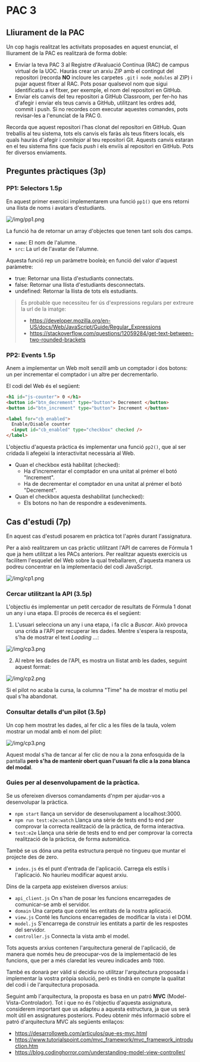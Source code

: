 # PAC 3

## Lliurament de la PAC

Un cop hagis realitzat les activitats proposades en aquest enunciat, el lliurament de la PAC es realitzarà de forma doble:

- Enviar la teva PAC 3 al Registre d'Avaluació Contínua (RAC) de campus virtual de la UOC.
   Hauràs crear un arxiu ZIP amb el contingut del repositori (recorda **NO** incloure les carpetes `.git` i` node_modules` al ZIP) i pujar aquest fitxer al RAC.
   Pots posar qualsevol nom que sigui identificatiu a el fitxer, per exemple, el nom del repositori en GitHub.
- Enviar els canvis del teu repositori a GitHub Classroom, per fer-ho has d'afegir i enviar els teus canvis a GitHub, utilitzant les ordres add, commit i push.
   Si no recordes com executar aquestes comandes, pots revisar-les a l'enunciat de la PAC 0.

Recorda que aquest repositori l'has clonat del repositori en GitHub. Quan treballis al teu sistema, tots els canvis els faràs als teus fitxers locals, els quals hauràs d'afegir i _comitejar_ al teu repositori Git. Aquests canvis estaran en el teu sistema fins que facis _push_ i els enviïs al repositori en GitHub. Pots fer diversos enviaments.

## Preguntes pràctiques (3p)

### PP1: Selectors 1.5p

En aquest primer exercici implementarem una funció `pp1()` que ens retorni una llista de noms i avatars d'estudiants.

![/img/pp1.png](/img/pp1.png)

La funció ha de retornar un array d'objectes que tenen tant sols dos camps.

- `name`: El nom de l'alumne.
- `src`: La url de l'avatar de l'alumne.

Aquesta funció rep un paràmetre booleà; en funció del valor d'aquest paràmetre:

- true: Retornar una llista d'estudiants connectats.
- false: Retornar una llista d'estudiants desconnectats.
- undefined: Retornar la llista de tots els estudiants.

> És probable que necessiteu fer ús d'expressions regulars per extreure la url de la imatge:
>
> - https://developer.mozilla.org/en-US/docs/Web/JavaScript/Guide/Regular_Expressions
> - https://stackoverflow.com/questions/12059284/get-text-between-two-rounded-brackets

### PP2: Events 1.5p

Anem a implementar un Web molt senzill amb un comptador i dos botons: un per incrementar el comptador i un altre per decrementarlo.

El codi del Web és el següent:

```html
<h1 id="js-counter"> 0 </h1>
<button id="btn_decrement" type="button"> Decrement </button>
<button id="btn_increment" type="button"> Increment </button>

<label for="cb_enabled">
  Enable/Disable counter
  <input id="cb_enabled" type="checkbox" checked />
</label>
```

L'objectiu d'aquesta pràctica és implementar una funció `pp2()`, que al ser cridada li afegeixi la interactivitat necessària al Web.

- Quan el checkbox està habilitat (checked):
   - Ha d'incrementar el comptador en una unitat al prémer el botó "Increment".
   - Ha de decrementar el comptador en una unitat al prémer el botó "Decrement".
- Quan el checkbox aquesta deshabilitat (unchecked):
   - Els botons no han de respondre a esdeveniments.

## Cas d'estudi (7p)

En aquest cas d'estudi posarem en pràctica tot l'après durant l'assignatura.

Per a això realitzarem un cas pràctic utilitzant l'API de carreres de Fórmula 1 que ja hem utilitzat a les PACs anteriors.
Per realitzar aquests exercicis us facilitem l'esquelet del Web sobre la qual treballarem, d'aquesta manera us podreu concentrar en la implementació del codi JavaScript.

![/img/cp1.png](/img/cp1.png)

### Cercar utilitzant la API (3.5p)

L'objectiu és implementar un petit cercador de resultats de Fórmula 1 donat un any i una etapa. El procés de recerca és el següent:

1. L'usuari selecciona un any i una etapa, i fa clic a _Buscar_. Això provoca una crida a l'API per recuperar les dades. Mentre s'espera la resposta, s'ha de mostrar el text _Loading ..._:

![/img/cp3.png](/img/cp4.png)

2. Al rebre les dades de l'API, es mostra un llistat amb les dades, seguint aquest format:

![/img/cp2.png](/img/cp2.png)

Si el pilot no acaba la cursa, la columna "Time" ha de mostrar el motiu pel qual s'ha abandonat.

### Consultar detalls d'un pilot (3.5p)

Un cop hem mostrat les dades, al fer clic a les files de la taula, volem mostrar un modal amb el nom del pilot:

![/img/cp3.png](/img/cp3.png)

Aquest modal s'ha de tancar al fer clic de nou a la zona enfosquida de la pantalla **però s'ha de mantenir obert quan l'usuari fa clic a la zona blanca del modal**.

### Guies per al desenvolupament de la pràctica.

Se us ofereixen diversos comandaments d'npm per ajudar-vos a desenvolupar la pràctica.

- `npm start` llança un servidor de desenvolupament a localhost:3000.
- `npm run test:e2e:watch` Llança una sèrie de tests end to end per comprovar la correcta realització de la pràctica, de forma interactiva.
- `test:e2e` Llança una sèrie de tests end to end per comprovar la correcta realització de la pràctica, de forma automàtica.

També se us dóna una petita estructura perquè no tingueu que muntar el projecte des de zero.

- `index.js` és el punt d'entrada de l'aplicació. Carrega els estils i l'aplicació. No hauríeu modificar aquest arxiu.

Dins de la carpeta app existeixen diversos arxius:

- `api_client.js` On s'han de posar les funcions encarregades de comunicar-se amb el servidor.
- `domain` Una carpeta que conté les entitats de la nostra aplicació.
- `view.js` Conté les funcions encarregades de modificar la vista i el DOM.
- `model.js` S'encarrega de construir les entitats a partir de les respostes del servidor.
- `controller.js` Connecta la vista amb el model.

Tots aquests arxius contenen l'arquitectura general de l'aplicació, de manera que només heu de preocupar-vos de la implementació de les funcions, que per a més claredat les veureu indicades amb `TODO`.

També es donarà per vàlid si decidiu no utilitzar l'arquitectura proposada i implementar la vostra pròpia solució, però es tindrà en compte la qualitat del codi i de l'arquitectura proposada.

Seguint amb l'arquitectura, la proposta es basa en un patró **MVC** (Model-Vista-Controlador).
Tot i que no és l'objectiu d'aquesta assignatura, considerem important que us adapteu a aquesta estructura, ja que us serà molt útil en assignatures posteriors.
Podeu obtenir més informació sobre el patró d'arquitectura MVC als següents enllaços:

- https://desarrolloweb.com/articulos/que-es-mvc.html
- https://www.tutorialspoint.com/mvc_framework/mvc_framework_introduction.htm
- https://blog.codinghorror.com/understanding-model-view-controller/
